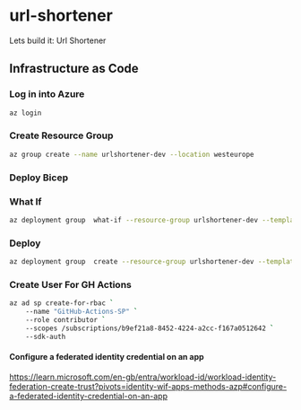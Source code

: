 # url-shortener
Lets build it: Url Shortener

## Infrastructure as Code

### Log in into Azure
```bash
az login
```

### Create Resource Group

```bash
az group create --name urlshortener-dev --location westeurope
```

### Deploy Bicep

### What If

```bash
az deployment group  what-if --resource-group urlshortener-dev --template-file infrastructure/main.bicep
```

### Deploy

```bash
az deployment group  create --resource-group urlshortener-dev --template-file infrastructure/main.bicep
```

### Create User For GH Actions
```bash
az ad sp create-for-rbac `
    --name "GitHub-Actions-SP" `
    --role contributor `
    --scopes /subscriptions/b9ef21a8-8452-4224-a2cc-f167a0512642 `
    --sdk-auth
```

#### Configure a federated identity credential on an app
https://learn.microsoft.com/en-gb/entra/workload-id/workload-identity-federation-create-trust?pivots=identity-wif-apps-methods-azp#configure-a-federated-identity-credential-on-an-app
